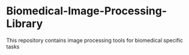 # Biomedical-Image-Processing-Library
This repository contains image processing tools for biomedical specific tasks
